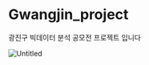 # Gwangjin_project
광진구 빅데이터 분석 공모전 프로젝트 입니다

![Untitled](https://user-images.githubusercontent.com/112843229/227880475-802a3085-2cc6-4ac1-9f78-8750f36fc68a.png)
